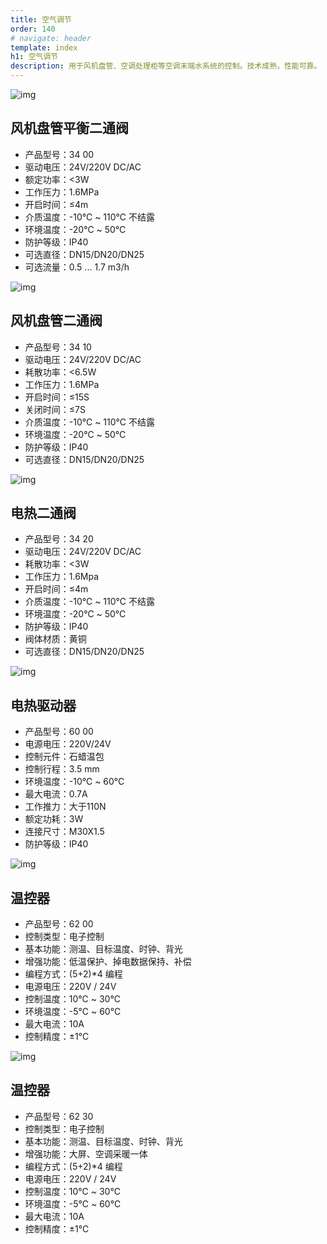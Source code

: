 ```yaml
---
title: 空气调节
order: 140
# navigate: header
template: index
h1: 空气调节
description: 用于风机盘管、空调处理柜等空调末端水系统的控制。技术成熟，性能可靠。
---
```


<!--pico-element card-2-->

![img](%base_url%/images/3400.png)

## 风机盘管平衡二通阀

- 产品型号：34 00
- 驱动电压：24V/220V DC/AC
- 额定功率：<3W
- 工作压力：1.6MPa
- 开启时间：≤4m
- 介质温度：-10℃ ~ 110℃ 不结露
- 环境温度：-20℃ ~ 50℃
- 防护等级：IP40
- 可选直径：DN15/DN20/DN25
- 可选流量：0.5 ... 1.7 m3/h

<!--pico-element-end-->

<!--pico-element card-2-->

![img](%base_url%/images/3410.png)

## 风机盘管二通阀

- 产品型号：34 10
- 驱动电压：24V/220V DC/AC
- 耗散功率：<6.5W
- 工作压力：1.6MPa
- 开启时间：≤15S
- 关闭时间：≤7S
- 介质温度：-10℃ ~ 110℃ 不结露
- 环境温度：-20℃ ~ 50℃
- 防护等级：IP40
- 可选直径：DN15/DN20/DN25

<!--pico-element-end-->

<!--pico-element card-2-->

![img](%base_url%/images/3420.png)

## 电热二通阀

- 产品型号：34 20
- 驱动电压：24V/220V DC/AC
- 耗散功率：<3W
- 工作压力：1.6Mpa
- 开启时间：≤4m 
- 介质温度：-10℃ ~ 110℃ 不结露
- 环境温度：-20℃ ~ 50℃
- 防护等级：IP40
- 阀体材质：黄铜
- 可选直径：DN15/DN20/DN25

<!--pico-element-end-->

<!--pico-element card-2-->

![img](%base_url%/images/6000.png)

## 电热驱动器

- 产品型号：60 00
- 电源电压：220V/24V
- 控制元件：石蜡温包
- 控制行程：3.5 mm
- 环境温度：-10℃ ~ 60℃
- 最大电流：0.7A
- 工作推力：大于110N
- 额定功耗：3W
- 连接尺寸：M30X1.5
- 防护等级：IP40

<!--pico-element-end-->

<!--pico-element card-2-->

![img](%base_url%/images/6200.png)

## 温控器

- 产品型号：62 00
- 控制类型：电子控制
- 基本功能：测温、目标温度、时钟、背光
- 增强功能：低温保护、掉电数据保持、补偿
- 编程方式：(5+2)*4 编程
- 电源电压：220V / 24V
- 控制温度：10℃ ~ 30℃
- 环境温度：-5℃ ~ 60℃
- 最大电流：10A
- 控制精度：±1℃

<!--pico-element-end-->

<!--pico-element card-2-->

![img](%base_url%/images/6230.png)

## 温控器

- 产品型号：62 30
- 控制类型：电子控制
- 基本功能：测温、目标温度、时钟、背光
- 增强功能：大屏、空调采暖一体
- 编程方式：(5+2)*4 编程
- 电源电压：220V / 24V
- 控制温度：10℃ ~ 30℃
- 环境温度：-5℃ ~ 60℃
- 最大电流：10A
- 控制精度：±1℃

<!--pico-element-end-->